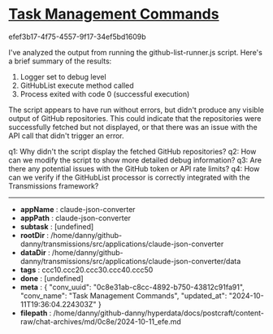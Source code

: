 # [Task Management Commands](https://claude.ai/chat/0c8e31ab-c8cc-4892-b750-43812c91fa91)

efef3b17-4f75-4557-9f17-34ef5bd1609b

 I've analyzed the output from running the github-list-runner.js script. Here's a brief summary of the results:

1. Logger set to debug level
2. GitHubList execute method called
3. Process exited with code 0 (successful execution)

The script appears to have run without errors, but didn't produce any visible output of GitHub repositories. This could indicate that the repositories were successfully fetched but not displayed, or that there was an issue with the API call that didn't trigger an error.

q1: Why didn't the script display the fetched GitHub repositories?
q2: How can we modify the script to show more detailed debug information?
q3: Are there any potential issues with the GitHub token or API rate limits?
q4: How can we verify if the GitHubList processor is correctly integrated with the Transmissions framework?

---

* **appName** : claude-json-converter
* **appPath** : claude-json-converter
* **subtask** : [undefined]
* **rootDir** : /home/danny/github-danny/transmissions/src/applications/claude-json-converter
* **dataDir** : /home/danny/github-danny/transmissions/src/applications/claude-json-converter/data
* **tags** : ccc10.ccc20.ccc30.ccc40.ccc50
* **done** : [undefined]
* **meta** : {
  "conv_uuid": "0c8e31ab-c8cc-4892-b750-43812c91fa91",
  "conv_name": "Task Management Commands",
  "updated_at": "2024-10-11T19:36:04.224303Z"
}
* **filepath** : /home/danny/github-danny/hyperdata/docs/postcraft/content-raw/chat-archives/md/0c8e/2024-10-11_efe.md
